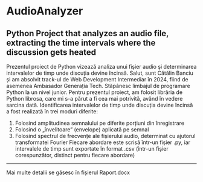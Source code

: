 # AudioAnalyzer
Python Project that analyzes an audio file, extracting the time intervals where the discussion gets heated  
------
Prezentul proiect de Python vizează analiza unui fișier audio și determinarea intervalelor de timp unde discuția devine încinsă. 
Salut, sunt Cătălin Banciu și am absolvit track-ul de Web Development Intermediar în 2024, fiind de asemenea Ambasador Generația Tech. 
Stăpânesc limbajul de programare Python la un nivel junior. Pentru prezentul proiect, am folosit librăria de Python librosa, care mi s-a părut a fi cea mai potrivită, având în vedere sarcina dată. 
Identificarea intervalelor de timp unde discuția devine încinsă a fost realizată în trei moduri diferite:
1.	Folosind amplitudinea semnalului pe diferite porțiuni din înregistrare
2.	Folosind o „învelitoare” (envelope) aplicată pe semnal
3.	Folosind spectrul de frecvențe ale fișierului audio, determinat cu ajutorul transformatei Fourier
Fiecare abordare este scrisă într-un fișier .py, iar intervalele de timp sunt exportate în format .csv (într-un fișier corespunzător, distinct pentru fiecare abordare) 
----
Mai multe detalii se găsesc în fișierul Raport.docx
